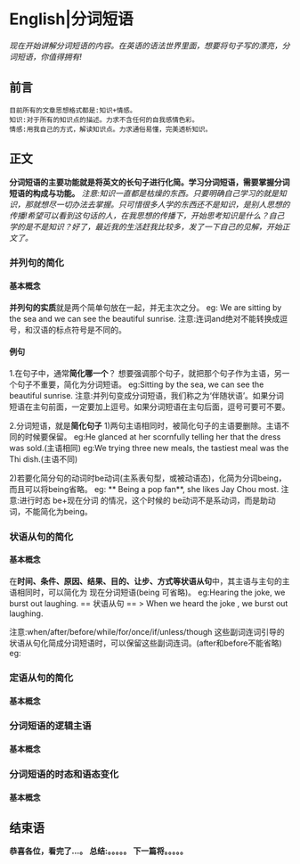 # English|分词短语
*现在开始讲解分词短语的内容。在英语的语法世界里面，想要将句子写的漂亮，分词短语，你值得拥有!*

## 前言
    目前所有的文章思想格式都是:知识+情感。
    知识:对于所有的知识点的描述。力求不含任何的自我感情色彩。
    情感:用我自己的方式，解读知识点。力求通俗易懂，完美透析知识。

## 正文
**分词短语的主要功能就是将英文的长句子进行化简。学习分词短语，需要掌握分词短语的构成与功能。**
*注意:知识一直都是枯燥的东西。只要明确自己学习的就是知识，那就想尽一切办法去掌握。只可惜很多人学的东西还不是知识，是别人思想的传播!希望可以看到这句话的人，在我思想的传播下，开始思考知识是什么？自己学的是不是知识？好了，最近我的生活赶我比较多，发了一下自己的见解，开始正文了。*

### 并列句的简化
#### 基本概念
**并列句的实质**就是两个简单句放在一起，并无主次之分。
eg: We are sitting by the sea and we can see the beautiful sunrise.
注意:连词and绝对不能转换成逗号，和汉语的标点符号是不同的。

#### 例句
1.在句子中，通常**简化哪一个**？
想要强调那个句子，就把那个句子作为主语，另一个句子不重要，简化为分词短语。
eg:Sitting by the sea, we can see the beautiful sunrise.
注意:并列句变成分词短语，我们称之为‘伴随状语’。如果分词短语在主句前面，一定要加上逗号。如果分词短语在主句后面，逗号可要可不要。

2.分词短语，就是**简化句子**
1)两句主语相同时，被简化句子的主语要删除。主语不同的时候要保留。
eg:He glanced at her scornfully telling her that the dress was sold.(主语相同)
eg:We trying three new meals, the tastiest meal was the Thi dish.(主语不同)

2)若要化简分句的动词时be动词(主系表句型，或被动语态)，化简为分词being，而且可以将being省略。
eg: ** Being a pop fan**, she likes Jay Chou most.
注意:进行时态 be+现在分词 的情况，这个时候的 be动词不是系动词，而是助动词，不能简化为being。


### 状语从句的简化
#### 基本概念
在**时间、条件、原因、结果、目的、让步、方式等状语从句**中，其主语与主句的主语相同时，可以简化为 现在分词短语(being 可省略)。
eg:Hearing the joke, we burst out laughing.
== 状语从句 == > When we heard the joke , we burst out laughing.

注意:when/after/before/while/for/once/if/unless/though 这些副词连词引导的状语从句化简成分词短语时，可以保留这些副词连词。(after和before不能省略)
eg:








### 定语从句的简化
#### 基本概念


### 分词短语的逻辑主语
#### 基本概念


### 分词短语的时态和语态变化
#### 基本概念



## 结束语
 **恭喜各位，看完了...。**
**总结:。。。。。**
**下一篇将。。。。。**








